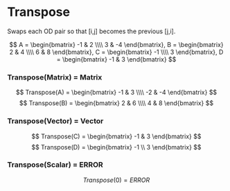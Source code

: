 # Transpose

Swaps each OD pair so that [i,j] becomes the previous [j,i].

$$
A = \begin{bmatrix}
    -1 & 2          \\\\
    3 & -4
\end{bmatrix}, 
B = \begin{bmatrix}
    2 & 4          \\\\
    6 & 8
\end{bmatrix}, 
C = \begin{bmatrix}
    -1 \\\\
    3
\end{bmatrix}, 
D = \begin{bmatrix}
    -1 & 3
\end{bmatrix}
$$

### Transpose(Matrix) = Matrix

$$
Transpose(A) = \begin{bmatrix}
    -1 & 3 \\\\
    -2 & -4
\end{bmatrix}
$$
$$
Transpose(B) = \begin{bmatrix}
    2 & 6 \\\\
    4 & 8
\end{bmatrix}
$$

### Transpose(Vector) = Vector

$$
Transpose(C) = \begin{bmatrix}
    -1 & 3
\end{bmatrix}
$$
$$
Transpose(D) = \begin{bmatrix}
    -1 \\
    3
\end{bmatrix}
$$

### Transpose(Scalar) = ERROR

$$
Transpose(0) = ERROR
$$